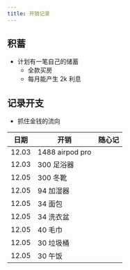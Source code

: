 ```yaml
---
title: 开销记录
---
```


## 积蓄

- 计划有一笔自己的储蓄
  - 全款买房
  - 每月能产生 2k 利息

## 记录开支

- 抓住金钱的流向

| 日期  | 开销            | 随心记 |
| ----- | --------------- | ------ |
| 12.03 | 1488 airpod pro |        |
| 12.03 | 300 足浴器      |        |
| 12.05 | 300 冬靴        |        |
| 12.05 | 94 加湿器       |        |
| 12.05 | 34 面包         |        |
| 12.05 | 34 洗衣盆       |        |
| 12.05 | 40 毛巾         |        |
| 12.05 | 30 垃圾桶       |        |
| 12.05 | 30 午饭         |        |
